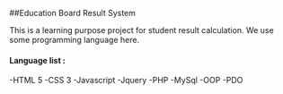 ##Education Board Result System

This is a learning purpose project for student result calculation. We use some programming language here. 

#### Language list : 

-HTML 5
-CSS 3
-Javascript
-Jquery
-PHP
-MySql
-OOP
-PDO
